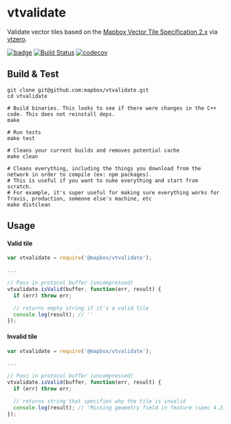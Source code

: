 # vtvalidate

Validate vector tiles based on the [Mapbox Vector Tile Specification 2.x](https://www.mapbox.com/vector-tiles/specification/) via [vtzero](https://github.com/mapbox/vtzero).

[![badge](https://mapbox.s3.amazonaws.com/cpp-assets/node-cpp-skel-badge_blue.svg)](https://github.com/mapbox/node-cpp-skel)  [![Build Status](https://travis-ci.org/mapbox/vtvalidate.svg?branch=master)](https://travis-ci.org/mapbox/vtvalidate) [![codecov](https://codecov.io/gh/mapbox/vtvalidate/branch/master/graph/badge.svg)](https://codecov.io/gh/mapbox/vtvalidate)

## Build & Test
```shell
git clone git@github.com:mapbox/vtvalidate.git
cd vtvalidate

# Build binaries. This looks to see if there were changes in the C++ code. This does not reinstall deps.
make

# Run tests
make test

# Cleans your current builds and removes potential cache
make clean

# Cleans everything, including the things you download from the network in order to compile (ex: npm packages).
# This is useful if you want to nuke everything and start from scratch.
# For example, it's super useful for making sure everything works for Travis, production, someone else's machine, etc
make distclean
```

## Usage

#### Valid tile
```js
var vtvalidate = require('@mapbox/vtvalidate');

...

// Pass in protocol buffer (uncompressed)
vtvalidate.isValid(buffer, function(err, result) {
  if (err) throw err;

  // returns empty string if it's a valid tile
  console.log(result); // ''
});
```

#### Invalid tile
```js
var vtvalidate = require('@mapbox/vtvalidate');

...

// Pass in protocol buffer (uncompressed)
vtvalidate.isValid(buffer, function(err, result) {
  if (err) throw err;

  // returns string that specifies why the tile is invalid
  console.log(result); // 'Missing geometry field in feature (spec 4.2)'
});
```
